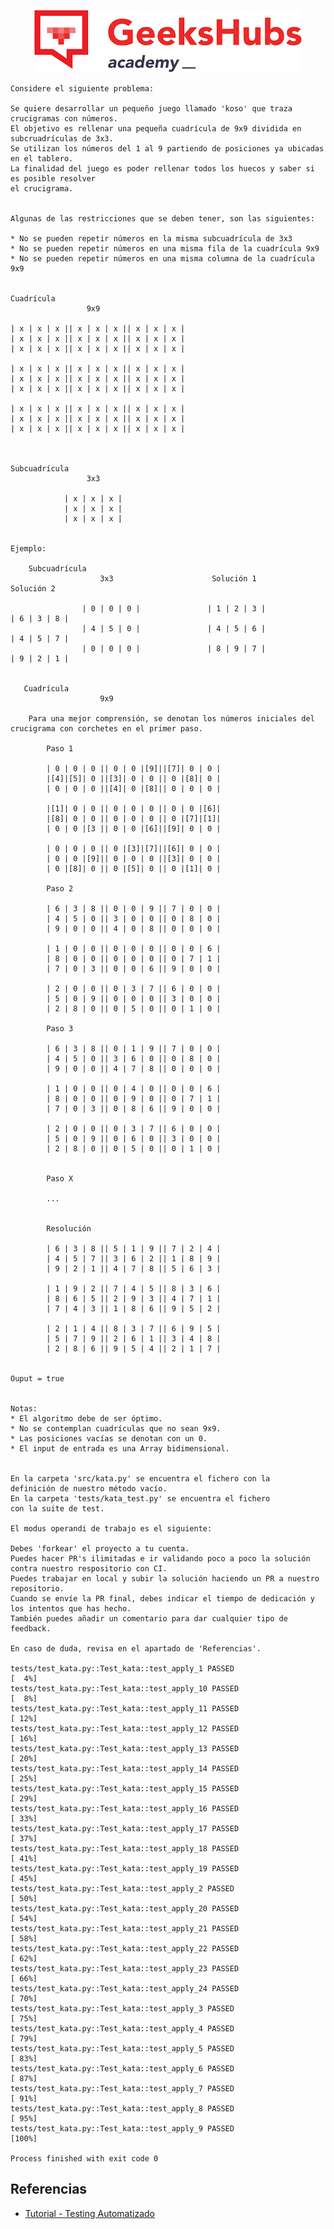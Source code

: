 <p align="center">
    <img src="https://github.com/GeeksHubsAcademy/2020-geekshubs-media/blob/master/image/logo.png" >	
</p>


	Considere el siguiente problema:

	Se quiere desarrollar un pequeño juego llamado 'koso' que traza crucigramas con números.
    El objetivo es rellenar una pequeña cuadrícula de 9x9 dividida en subcruadrículas de 3x3.
    Se utilizan los números del 1 al 9 partiendo de posiciones ya ubicadas en el tablero.
    La finalidad del juego es poder rellenar todos los huecos y saber si es posible resolver
    el crucigrama.


    Algunas de las restricciones que se deben tener, son las siguientes:

    * No se pueden repetir números en la misma subcuadrícula de 3x3
    * No se pueden repetir números en una misma fila de la cuadrícula 9x9
    * No se pueden repetir números en una misma columna de la cuadrícula 9x9


    Cuadrícula
                     9x9

    | x | x | x || x | x | x || x | x | x |                    
    | x | x | x || x | x | x || x | x | x |
	| x | x | x || x | x | x || x | x | x |
	
	| x | x | x || x | x | x || x | x | x |	
	| x | x | x || x | x | x || x | x | x |
	| x | x | x || x | x | x || x | x | x |
	
	| x | x | x || x | x | x || x | x | x |
	| x | x | x || x | x | x || x | x | x |
	| x | x | x || x | x | x || x | x | x |



    Subcuadrícula 
                     3x3                          

                | x | x | x |                     
                | x | x | x |
                | x | x | x |


    Ejemplo:

        Subcuadrícula 
                        3x3                      Solución 1                   Solución 2        

                    | 0 | 0 | 0 |               | 1 | 2 | 3 |               | 6 | 3 | 8 |                             
                    | 4 | 5 | 0 |               | 4 | 5 | 6 |               | 4 | 5 | 7 |  
                    | 0 | 0 | 0 |               | 8 | 9 | 7 |               | 9 | 2 | 1 |  
    
	   
       Cuadrícula 
                        9x9

        Para una mejor comprensión, se denotan los números iniciales del crucigrama con corchetes en el primer paso.
            
            Paso 1

            | 0 | 0 | 0 || 0 | 0 |[9]||[7]| 0 | 0 |                    
            |[4]|[5]| 0 ||[3]| 0 | 0 || 0 |[8]| 0 |
	        | 0 | 0 | 0 ||[4]| 0 |[8]|| 0 | 0 | 0 |
	
	        |[1]| 0 | 0 || 0 | 0 | 0 || 0 | 0 |[6]|	
	        |[8]| 0 | 0 || 0 | 0 | 0 || 0 |[7]|[1]|
	        | 0 | 0 |[3 || 0 | 0 |[6]||[9]| 0 | 0 |
	
	        | 0 | 0 | 0 || 0 |[3]|[7]||[6]| 0 | 0 |
	        | 0 | 0 |[9]|| 0 | 0 | 0 ||[3]| 0 | 0 |
	        | 0 |[8]| 0 || 0 |[5]| 0 || 0 |[1]| 0 |

            Paso 2

            | 6 | 3 | 8 || 0 | 0 | 9 || 7 | 0 | 0 |                    
            | 4 | 5 | 0 || 3 | 0 | 0 || 0 | 8 | 0 |
	        | 9 | 0 | 0 || 4 | 0 | 8 || 0 | 0 | 0 |
	
	        | 1 | 0 | 0 || 0 | 0 | 0 || 0 | 0 | 6 |	
	        | 8 | 0 | 0 || 0 | 0 | 0 || 0 | 7 | 1 |
	        | 7 | 0 | 3 || 0 | 0 | 6 || 9 | 0 | 0 |
	
	        | 2 | 0 | 0 || 0 | 3 | 7 || 6 | 0 | 0 |
	        | 5 | 0 | 9 || 0 | 0 | 0 || 3 | 0 | 0 |
	        | 2 | 8 | 0 || 0 | 5 | 0 || 0 | 1 | 0 |

            Paso 3

            | 6 | 3 | 8 || 0 | 1 | 9 || 7 | 0 | 0 |                    
            | 4 | 5 | 0 || 3 | 6 | 0 || 0 | 8 | 0 |
	        | 9 | 0 | 0 || 4 | 7 | 8 || 0 | 0 | 0 |
	
	        | 1 | 0 | 0 || 0 | 4 | 0 || 0 | 0 | 6 |	
	        | 8 | 0 | 0 || 0 | 9 | 0 || 0 | 7 | 1 |
	        | 7 | 0 | 3 || 0 | 8 | 6 || 9 | 0 | 0 |
	
	        | 2 | 0 | 0 || 0 | 3 | 7 || 6 | 0 | 0 |
	        | 5 | 0 | 9 || 0 | 6 | 0 || 3 | 0 | 0 |
	        | 2 | 8 | 0 || 0 | 5 | 0 || 0 | 1 | 0 |


            Paso X

            ...


            Resolución

            | 6 | 3 | 8 || 5 | 1 | 9 || 7 | 2 | 4 |                    
            | 4 | 5 | 7 || 3 | 6 | 2 || 1 | 8 | 9 |
	        | 9 | 2 | 1 || 4 | 7 | 8 || 5 | 6 | 3 |
	
	        | 1 | 9 | 2 || 7 | 4 | 5 || 8 | 3 | 6 |	
	        | 8 | 6 | 5 || 2 | 9 | 3 || 4 | 7 | 1 |
	        | 7 | 4 | 3 || 1 | 8 | 6 || 9 | 5 | 2 |
	
	        | 2 | 1 | 4 || 8 | 3 | 7 || 6 | 9 | 5 |
	        | 5 | 7 | 9 || 2 | 6 | 1 || 3 | 4 | 8 |
	        | 2 | 8 | 6 || 9 | 5 | 4 || 2 | 1 | 7 |


    Ouput = true

    
    Notas:
    * El algoritmo debe de ser óptimo.
    * No se contemplan cuadrículas que no sean 9x9.
    * Las posiciones vacías se denotan con un 0.
    * El input de entrada es una Array bidimensional.


    En la carpeta 'src/kata.py' se encuentra el fichero con la 
    definición de nuestro método vacío.
    En la carpeta 'tests/kata_test.py' se encuentra el fichero 
    con la suite de test.
    
    El modus operandi de trabajo es el siguiente:
    
    Debes 'forkear' el proyecto a tu cuenta.
    Puedes hacer PR's ilimitadas e ir validando poco a poco la solución contra nuestro respositorio con CI.
    Puedes trabajar en local y subir la solución haciendo un PR a nuestro repositorio.
    Cuando se envíe la PR final, debes indicar el tiempo de dedicación y los intentos que has hecho.
    También puedes añadir un comentario para dar cualquier tipo de feedback.
    
    En caso de duda, revisa en el apartado de 'Referencias'.

	tests/test_kata.py::Test_kata::test_apply_1 PASSED                       [  4%]
	tests/test_kata.py::Test_kata::test_apply_10 PASSED                      [  8%]
	tests/test_kata.py::Test_kata::test_apply_11 PASSED                      [ 12%]
	tests/test_kata.py::Test_kata::test_apply_12 PASSED                      [ 16%]
	tests/test_kata.py::Test_kata::test_apply_13 PASSED                      [ 20%]
	tests/test_kata.py::Test_kata::test_apply_14 PASSED                      [ 25%]
	tests/test_kata.py::Test_kata::test_apply_15 PASSED                      [ 29%]
	tests/test_kata.py::Test_kata::test_apply_16 PASSED                      [ 33%]
	tests/test_kata.py::Test_kata::test_apply_17 PASSED                      [ 37%]
	tests/test_kata.py::Test_kata::test_apply_18 PASSED                      [ 41%]
	tests/test_kata.py::Test_kata::test_apply_19 PASSED                      [ 45%]
	tests/test_kata.py::Test_kata::test_apply_2 PASSED                       [ 50%]
	tests/test_kata.py::Test_kata::test_apply_20 PASSED                      [ 54%]
	tests/test_kata.py::Test_kata::test_apply_21 PASSED                      [ 58%]
	tests/test_kata.py::Test_kata::test_apply_22 PASSED                      [ 62%]
	tests/test_kata.py::Test_kata::test_apply_23 PASSED                      [ 66%]
	tests/test_kata.py::Test_kata::test_apply_24 PASSED                      [ 70%]
	tests/test_kata.py::Test_kata::test_apply_3 PASSED                       [ 75%]
	tests/test_kata.py::Test_kata::test_apply_4 PASSED                       [ 79%]
	tests/test_kata.py::Test_kata::test_apply_5 PASSED                       [ 83%]
	tests/test_kata.py::Test_kata::test_apply_6 PASSED                       [ 87%]
	tests/test_kata.py::Test_kata::test_apply_7 PASSED                       [ 91%]
	tests/test_kata.py::Test_kata::test_apply_8 PASSED                       [ 95%]
	tests/test_kata.py::Test_kata::test_apply_9 PASSED                       [100%]

    Process finished with exit code 0



## Referencias

* [Tutorial - Testing Automatizado](https://github.com/GeeksHubsAcademy/2020-js-vanilla-testing-FFFF/blob/master/README.md)
